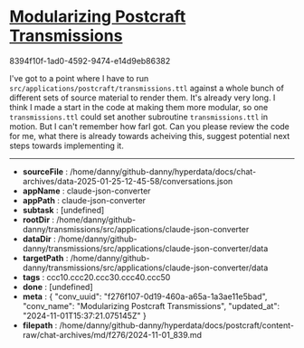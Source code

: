 # [Modularizing Postcraft Transmissions](https://claude.ai/chat/f276f107-0d19-460a-a65a-1a3ae11e5bad)

8394f10f-1ad0-4592-9474-e14d9eb86382

I've got to a point where I have to run `src/applications/postcraft/transmissions.ttl` against a whole bunch of different sets of source material to render them. It's already very long. I think I made a start in the code at making them more modular, so one `transmissions.ttl` could set another subroutine `transmissions.ttl` in motion. But I can't remember how farI got. Can you please review the code for me, what there is already towards acheiving this, suggest potential next steps towards implementing it.

---

* **sourceFile** : /home/danny/github-danny/hyperdata/docs/chat-archives/data-2025-01-25-12-45-58/conversations.json
* **appName** : claude-json-converter
* **appPath** : claude-json-converter
* **subtask** : [undefined]
* **rootDir** : /home/danny/github-danny/transmissions/src/applications/claude-json-converter
* **dataDir** : /home/danny/github-danny/transmissions/src/applications/claude-json-converter/data
* **targetPath** : /home/danny/github-danny/transmissions/src/applications/claude-json-converter/data
* **tags** : ccc10.ccc20.ccc30.ccc40.ccc50
* **done** : [undefined]
* **meta** : {
  "conv_uuid": "f276f107-0d19-460a-a65a-1a3ae11e5bad",
  "conv_name": "Modularizing Postcraft Transmissions",
  "updated_at": "2024-11-01T15:37:21.075145Z"
}
* **filepath** : /home/danny/github-danny/hyperdata/docs/postcraft/content-raw/chat-archives/md/f276/2024-11-01_839.md